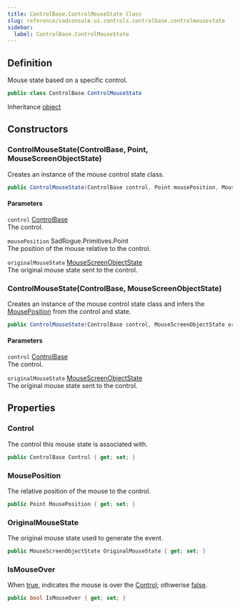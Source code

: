 ```yaml
---
title: ControlBase.ControlMouseState Class
slug: reference/sadconsole.ui.controls.controlbase.controlmousestate
sidebar:
  label: ControlBase.ControlMouseState
---
```

## Definition

Mouse state based on a specific control.

```csharp title="C#"
public class ControlBase.ControlMouseState
```

Inheritance [object](https://learn.microsoft.com/dotnet/api/system.object/)

## Constructors

### ControlMouseState(ControlBase, Point, MouseScreenObjectState)

Creates an instance of the mouse control state class.

```csharp title="C#"
public ControlMouseState(ControlBase control, Point mousePosition, MouseScreenObjectState originalMouseState)
```

#### Parameters

`control` [ControlBase](../sadconsole.ui.controls.controlbase/)  
The control.

`mousePosition` SadRogue.Primitives.Point  
The position of the mouse relative to the control.

`originalMouseState` [MouseScreenObjectState](../sadconsole.input.mousescreenobjectstate/)  
The original mouse state sent to the control.


### ControlMouseState(ControlBase, MouseScreenObjectState)

Creates an instance of the mouse control state class and infers the [MousePosition](../sadconsole.ui.controls.controlbase.controlmousestate/#mouseposition/) from the control and state.

```csharp title="C#"
public ControlMouseState(ControlBase control, MouseScreenObjectState originalMouseState)
```

#### Parameters

`control` [ControlBase](../sadconsole.ui.controls.controlbase/)  
The control.

`originalMouseState` [MouseScreenObjectState](../sadconsole.input.mousescreenobjectstate/)  
The original mouse state sent to the control.


## Properties

### Control

The control this mouse state is associated with.

```csharp title="C#"
public ControlBase Control { get; set; }
```

### MousePosition

The relative position of the mouse to the control.

```csharp title="C#"
public Point MousePosition { get; set; }
```

### OriginalMouseState

The original mouse state used to generate the event.

```csharp title="C#"
public MouseScreenObjectState OriginalMouseState { get; set; }
```

### IsMouseOver

When <a href="https://learn.microsoft.com/dotnet/csharp/language-reference/builtin-types/bool">true</a>, indicates the mouse is over the [Control](../sadconsole.ui.controls.controlbase.controlmousestate/#control/); othwerise <a href="https://learn.microsoft.com/dotnet/csharp/language-reference/builtin-types/bool">false</a>.

```csharp title="C#"
public bool IsMouseOver { get; set; }
```